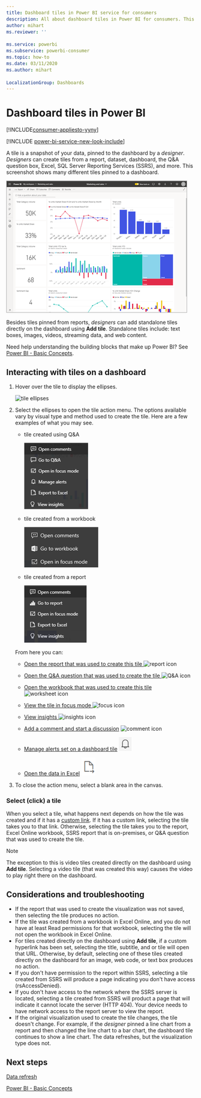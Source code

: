 ```yaml
---
title: Dashboard tiles in Power BI service for consumers
description: All about dashboard tiles in Power BI for consumers. This includes tiles that are created from SQL Server Reporting Services (SSRS).
author: mihart
ms.reviewer: ''

ms.service: powerbi
ms.subservice: powerbi-consumer
ms.topic: how-to
ms.date: 03/11/2020
ms.author: mihart

LocalizationGroup: Dashboards
---
```

# Dashboard tiles in Power BI

[!INCLUDE[consumer-appliesto-yyny](../includes/consumer-appliesto-ynny.md)]

[!INCLUDE [power-bi-service-new-look-include](../includes/power-bi-service-new-look-include.md)]

A tile is a snapshot of your data, pinned to the dashboard by a *designer*. *Designers* can create tiles from a report, dataset, dashboard, the Q&A question box, Excel, SQL Server Reporting Services (SSRS), and more.  This screenshot shows many different tiles pinned to a dashboard.

![Power BI dashboard](./media/end-user-tiles/power-bi-dash.png)


Besides tiles pinned from reports, *designers* can add standalone tiles directly on the dashboard using **Add tile**. Standalone tiles include: text boxes, images, videos, streaming data, and web content.

Need help understanding the building blocks that make up Power BI?  See [Power BI - Basic Concepts](end-user-basic-concepts.md).


## Interacting with tiles on a dashboard

1. Hover over the tile to display the ellipses.
   
    ![tile ellipses](./media/end-user-tiles/ellipses_new.png)
2. Select the ellipses to open the tile action menu. The options available vary by visual type and method used to create the tile. Here are a few examples of what you may see.

    - tile created using Q&A
   
        ![ellipses icon](./media/end-user-tiles/power-bi-options-1.png)

    - tile created from a workbook
   
        ![ellipses icon](./media/end-user-tiles/power-bi-options-2.png)

    - tile created from a report
   
        ![ellipses icon](./media/end-user-tiles/power-bi-options-3.png)
   
    From here you can:
   
   * [Open the report that was used to create this tile ](end-user-reports.md) ![report icon](./media/end-user-tiles/chart-icon.jpg)  
   
   * [Open the Q&A question that was used to create the tile ](end-user-reports.md) ![Q&A icon](./media/end-user-tiles/qna-icon.png)  
   

   * [Open the workbook that was used to create this tile ](end-user-reports.md) ![worksheet icon](./media/end-user-tiles/power-bi-open-worksheet.png)  
   * [View the tile in focus mode ](end-user-focus.md) ![focus icon](./media/end-user-tiles/fullscreen-icon.jpg)  
   * [View insights ](end-user-insights.md) ![insights icon](./media/end-user-tiles/power-bi-insights.png)
   * [Add a comment and start a discussion](end-user-comment.md)  ![comment icon](./media/end-user-tiles/comment-icons.png)
   * [Manage alerts set on a dashboard tile](end-user-alerts.md)  ![alert icon](./media/end-user-tiles/power-bi-alert-icon.png)
   * [Open the data in Excel](end-user-export.md)  ![export icon](./media/end-user-tiles/power-bi-export-icon.png)


3. To close the action menu, select a blank area in the canvas.

### Select (click) a tile
When you select a tile, what happens next depends on how the tile was created and if it has a [custom link](../create-reports/service-dashboard-edit-tile.md). If it has a custom link, selecting the tile takes you to that link. Otherwise, selecting the tile takes you to the report, Excel Online workbook, SSRS report that is on-premises, or Q&A question that was used to create the tile.

> [!NOTE]
> The exception to this is video tiles created directly on the dashboard using **Add tile**. Selecting a video tile (that was created this way) causes the video to play right there on the dashboard.   
> 
> 

## Considerations and troubleshooting
* If the report that was used to create the visualization was not saved, then selecting the tile produces no action.
* If the tile was created from a workbook in Excel Online, and you do not have at least Read permissions for that workbook, selecting the tile will not open the workbook in Excel Online.
* For tiles created directly on the dashboard using **Add tile**, if a custom hyperlink has been set, selecting the title, subtitle, and or tile will open that URL.  Otherwise, by default, selecting one of these tiles created directly on the dashboard for an image, web code, or text box produces no action.
* If you don't have permission to the report within SSRS, selecting a tile created from SSRS will produce a page indicating you don't have access (rsAccessDenied).
* If you don't have access to the network where the SSRS server is located, selecting a tile created from SSRS will product a page that will indicate it cannot locate the server (HTTP 404). Your device needs to have network access to the report server to view the report.
* If the original visualization used to create the tile changes, the tile doesn't change.  For example, if the *designer* pinned a line chart from a report and then changed the line chart to a bar chart, the dashboard tile continues to show a line chart. The data refreshes, but the visualization type does not.

## Next steps
[Data refresh](../connect-data/refresh-data.md)

[Power BI - Basic Concepts](end-user-basic-concepts.md)


